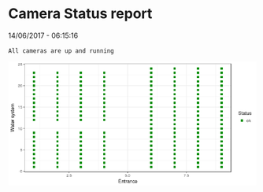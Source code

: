 Camera Status report
================
14/06/2017 - 06:15:16

    All cameras are up and running

![](camreport_files/figure-markdown_github/unnamed-chunk-2-1.png)
